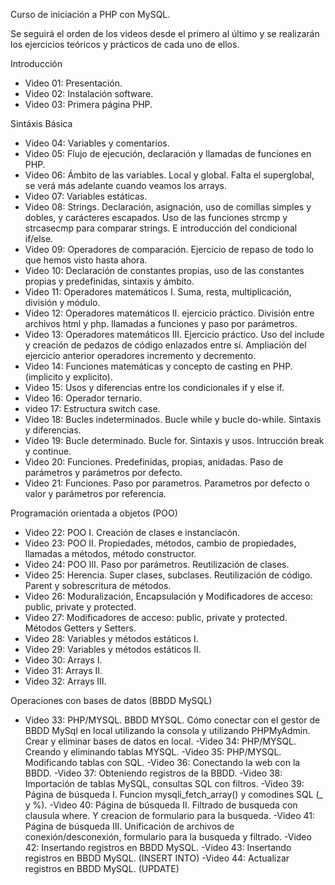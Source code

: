 Curso de iniciación a PHP con MySQL.

Se seguirá el orden de los videos desde el primero al último y se realizarán los ejercicios teóricos y prácticos de cada uno de ellos.

Introducción

- Video 01: Presentación.
- Video 02: Instalación software.
- Video 03: Primera página PHP.

Sintáxis Básica

- Video 04: Variables y comentarios.
- Video 05: Flujo de ejecución, declaración y llamadas de funciones en PHP.
- Video 06: Ámbito de las variables. Local y global. Falta el superglobal, se verá más adelante cuando veamos los arrays.
- Video 07: Variables estáticas.
- Video 08: Strings. Declaración, asignación, uso de comillas simples y dobles, y carácteres escapados. 
            Uso de las funciones strcmp y strcasecmp para comparar strings. E introducción del condicional if/else.
- Video 09: Operadores de comparación. Ejercicio de repaso de todo lo que hemos visto hasta ahora.
- Video 10: Declaración de constantes propias, uso de las constantes propias y predefinidas, sintaxis y ámbito.
- Video 11: Operadores matemáticos I. Suma, resta, multiplicación, división y módulo.
- Video 12: Operadores matemáticos II. ejercicio práctico. División entre archivos html y php. llamadas a funciones 
            y paso por parámetros.
- Video 13: Operadores matemáticos III. Ejercicio práctico. Uso del include y creación de pedazos de código enlazados entre sí.
            Ampliación del ejercicio anterior operadores incremento y decremento.
- Video 14: Funciones matemáticas y concepto de casting en PHP. (implicito y explicito).
- Video 15: Usos y diferencias entre los condicionales if y else if.
- Video 16: Operador ternario.
- video 17: Estructura switch case.
- Video 18: Bucles indeterminados. Bucle while y bucle do-while. Sintaxis y diferencias.
- Video 19: Bucle determinado. Bucle for. Sintaxis y usos. Intrucción break y continue.
- Video 20: Funciones. Predefinidas, propias, anidadas. Paso de parámetros y parámetros por defecto.
- Video 21: Funciones. Paso por parametros. Parametros por defecto o valor y parámetros por referencia.

Programación orientada a objetos (POO)

- Video 22: POO I. Creación de clases e instanciacón.
- Video 23: POO II. Propiedades, métodos, cambio de propiedades, llamadas a métodos, método constructor.
- Video 24: POO III. Paso por parámetros. Reutilización de clases.
- Video 25: Herencia. Super clases, subclases. Reutilización de código. Parent y sobrescritura de métodos.
- Video 26: Moduralización, Encapsulación y Modificadores de acceso: public, private y protected.
- Video 27: Modificadores de acceso: public, private y protected. Métodos Getters y Setters.
- Video 28: Variables y métodos estáticos I.
- Video 29: Variables y métodos estáticos II.
- Video 30: Arrays I.
- Video 31: Arrays II.
- Video 32: Arrays III.

Operaciones con bases de datos (BBDD MySQL)

- Video 33: PHP/MYSQL. BBDD MYSQL. Cómo conectar con el gestor de BBDD MySql en local utilizando la consola y utilizando PHPMyAdmin. Crear y eliminar bases de datos en local.
-Video 34: PHP/MYSQL. Creando y eliminando tablas MYSQL.
-Video 35: PHP/MYSQL. Modificando tablas con SQL.
-Video 36: Conectando la web con la BBDD.
-Video 37: Obteniendo registros de la BBDD.
-Video 38: Importación de tablas MySQL, consultas SQL con filtros.
-Video 39: Página de búsqueda I. Funcion mysqli_fetch_array() y comodines SQL (_ y %). 
-Video 40: Página de búsqueda II. Filtrado de busqueda con clausula where. Y creacion de formulario para la busqueda.
-Video 41: Página de búsqueda III. Unificación de archivos de conexión/desconexión, formulario para la busqueda y filtrado.
-Video 42: Insertando registros en BBDD MySQL.
-Video 43: Insertando registros en BBDD MySQL. (INSERT INTO)
-Video 44: Actualizar registros en BBDD MySQL. (UPDATE)
